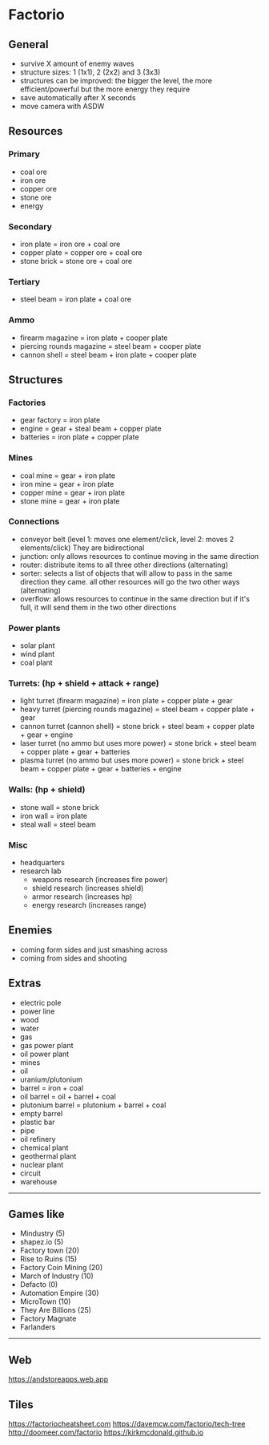 # Factorio

## General
* survive X amount of enemy waves
* structure sizes: 1 (1x1), 2 (2x2) and 3 (3x3)
* structures can be improved: the bigger the level, the more efficient/powerful but the more energy they require
* save automatically after X seconds
* move camera with ASDW

## Resources

### Primary
* coal ore
* iron ore
* copper ore
* stone ore
* energy

### Secondary
* iron plate = iron ore + coal ore
* copper plate = copper ore + coal ore
* stone brick = stone ore + coal ore

### Tertiary
* steel beam = iron plate + coal ore

### Ammo
* firearm magazine = iron plate + cooper plate
* piercing rounds magazine = steel beam + cooper plate
* cannon shell = steel beam + iron plate + cooper plate

## Structures

### Factories
* gear factory = iron plate
* engine = gear + steal beam + copper plate
* batteries = iron plate + copper plate

### Mines
* coal mine = gear + iron plate
* iron mine = gear + iron plate
* copper mine = gear + iron plate
* stone mine = gear + iron plate

### Connections
* conveyor belt (level 1: moves one element/click, level 2: moves 2 elements/click) They are bidirectional
* junction: only allows resources to continue moving in the same direction
* router: distribute items to all three other directions (alternating)
* sorter: selects a list of objects that will allow to pass in the same direction they came. all other resources will go the two other ways (alternating)
* overflow: allows resources to continue in the same direction but if it's full, it will send them in the two other directions

### Power plants
* solar plant
* wind plant
* coal plant

### Turrets: (hp + shield + attack + range)
* light turret (firearm magazine) = iron plate + copper plate + gear
* heavy turret (piercing rounds magazine) = steel beam + copper plate + gear
* cannon turret (cannon shell) = stone brick + steel beam + copper plate + gear + engine
* laser turret (no ammo but uses more power) = stone brick + steel beam + copper plate + gear + batteries
* plasma turret (no ammo but uses more power) = stone brick + steel beam + copper plate + gear + batteries + engine

### Walls: (hp + shield)
* stone wall = stone brick
* iron wall = iron plate
* steal wall = steel beam

### Misc
* headquarters
* research lab
    - weapons research (increases fire power)
    - shield research (increases shield)
    - armor research (increases hp)
    - energy research (increases range)

## Enemies
* coming form sides and just smashing across
* coming from sides and shooting

## Extras
* electric pole
* power line
* wood
* water
* gas
* gas power plant
* oil power plant
* mines
* oil
* uranium/plutonium
* barrel = iron + coal
* oil barrel = oil + barrel + coal
* plutonium barrel = plutonium + barrel + coal
* empty barrel
* plastic bar
* pipe
* oil refinery
* chemical plant
* geothermal plant
* nuclear plant
* circuit
* warehouse

----------------------------------------------------------------------------------------------------

## Games like
* Mindustry (5)
* shapez.io (5)
* Factory town (20)
* Rise to Ruins (15)
* Factory Coin Mining (20)
* March of Industry (10)
* Defacto (0)
* Automation Empire (30)
* MicroTown (10)
* They Are Billions (25)
* Factory Magnate
* Farlanders

----------------------------------------------------------------------------------------------------

## Web
https://andstoreapps.web.app

## Tiles
https://factoriocheatsheet.com
https://davemcw.com/factorio/tech-tree
http://doomeer.com/factorio
https://kirkmcdonald.github.io
